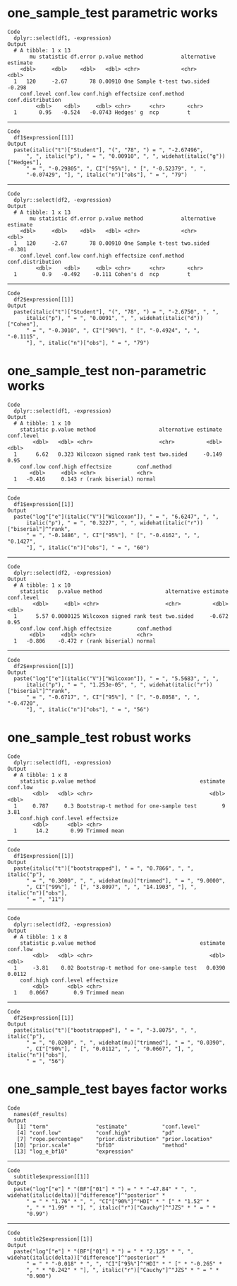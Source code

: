# one_sample_test parametric works

    Code
      dplyr::select(df1, -expression)
    Output
      # A tibble: 1 x 13
           mu statistic df.error p.value method            alternative estimate
        <dbl>     <dbl>    <dbl>   <dbl> <chr>             <chr>          <dbl>
      1   120     -2.67       78 0.00910 One Sample t-test two.sided     -0.298
        conf.level conf.low conf.high effectsize conf.method conf.distribution
             <dbl>    <dbl>     <dbl> <chr>      <chr>       <chr>            
      1       0.95   -0.524   -0.0743 Hedges' g  ncp         t                

---

    Code
      df1$expression[[1]]
    Output
      paste(italic("t")["Student"], "(", "78", ") = ", "-2.67496", 
          ", ", italic("p"), " = ", "0.00910", ", ", widehat(italic("g"))["Hedges"], 
          " = ", "-0.29805", ", CI"["95%"], " [", "-0.52379", ", ", 
          "-0.07429", "], ", italic("n")["obs"], " = ", "79")

---

    Code
      dplyr::select(df2, -expression)
    Output
      # A tibble: 1 x 13
           mu statistic df.error p.value method            alternative estimate
        <dbl>     <dbl>    <dbl>   <dbl> <chr>             <chr>          <dbl>
      1   120     -2.67       78 0.00910 One Sample t-test two.sided     -0.301
        conf.level conf.low conf.high effectsize conf.method conf.distribution
             <dbl>    <dbl>     <dbl> <chr>      <chr>       <chr>            
      1        0.9   -0.492    -0.111 Cohen's d  ncp         t                

---

    Code
      df2$expression[[1]]
    Output
      paste(italic("t")["Student"], "(", "78", ") = ", "-2.6750", ", ", 
          italic("p"), " = ", "0.0091", ", ", widehat(italic("d"))["Cohen"], 
          " = ", "-0.3010", ", CI"["90%"], " [", "-0.4924", ", ", "-0.1115", 
          "], ", italic("n")["obs"], " = ", "79")

# one_sample_test non-parametric works

    Code
      dplyr::select(df1, -expression)
    Output
      # A tibble: 1 x 10
        statistic p.value method                    alternative estimate conf.level
            <dbl>   <dbl> <chr>                     <chr>          <dbl>      <dbl>
      1      6.62   0.323 Wilcoxon signed rank test two.sided     -0.149       0.95
        conf.low conf.high effectsize        conf.method
           <dbl>     <dbl> <chr>             <chr>      
      1   -0.416     0.143 r (rank biserial) normal     

---

    Code
      df1$expression[[1]]
    Output
      paste("log"["e"](italic("V")["Wilcoxon"]), " = ", "6.6247", ", ", 
          italic("p"), " = ", "0.3227", ", ", widehat(italic("r"))["biserial"]^"rank", 
          " = ", "-0.1486", ", CI"["95%"], " [", "-0.4162", ", ", "0.1427", 
          "], ", italic("n")["obs"], " = ", "60")

---

    Code
      dplyr::select(df2, -expression)
    Output
      # A tibble: 1 x 10
        statistic   p.value method                    alternative estimate conf.level
            <dbl>     <dbl> <chr>                     <chr>          <dbl>      <dbl>
      1      5.57 0.0000125 Wilcoxon signed rank test two.sided     -0.672       0.95
        conf.low conf.high effectsize        conf.method
           <dbl>     <dbl> <chr>             <chr>      
      1   -0.806    -0.472 r (rank biserial) normal     

---

    Code
      df2$expression[[1]]
    Output
      paste("log"["e"](italic("V")["Wilcoxon"]), " = ", "5.5683", ", ", 
          italic("p"), " = ", "1.253e-05", ", ", widehat(italic("r"))["biserial"]^"rank", 
          " = ", "-0.6717", ", CI"["95%"], " [", "-0.8058", ", ", "-0.4720", 
          "], ", italic("n")["obs"], " = ", "56")

# one_sample_test robust works

    Code
      dplyr::select(df1, -expression)
    Output
      # A tibble: 1 x 8
        statistic p.value method                                 estimate conf.low
            <dbl>   <dbl> <chr>                                     <dbl>    <dbl>
      1     0.787     0.3 Bootstrap-t method for one-sample test        9     3.81
        conf.high conf.level effectsize  
            <dbl>      <dbl> <chr>       
      1      14.2       0.99 Trimmed mean

---

    Code
      df1$expression[[1]]
    Output
      paste(italic("t")["bootstrapped"], " = ", "0.7866", ", ", italic("p"), 
          " = ", "0.3000", ", ", widehat(mu)["trimmed"], " = ", "9.0000", 
          ", CI"["99%"], " [", "3.8097", ", ", "14.1903", "], ", italic("n")["obs"], 
          " = ", "11")

---

    Code
      dplyr::select(df2, -expression)
    Output
      # A tibble: 1 x 8
        statistic p.value method                                 estimate conf.low
            <dbl>   <dbl> <chr>                                     <dbl>    <dbl>
      1     -3.81    0.02 Bootstrap-t method for one-sample test   0.0390   0.0112
        conf.high conf.level effectsize  
            <dbl>      <dbl> <chr>       
      1    0.0667        0.9 Trimmed mean

---

    Code
      df2$expression[[1]]
    Output
      paste(italic("t")["bootstrapped"], " = ", "-3.8075", ", ", italic("p"), 
          " = ", "0.0200", ", ", widehat(mu)["trimmed"], " = ", "0.0390", 
          ", CI"["90%"], " [", "0.0112", ", ", "0.0667", "], ", italic("n")["obs"], 
          " = ", "56")

# one_sample_test bayes factor works

    Code
      names(df_results)
    Output
       [1] "term"               "estimate"           "conf.level"        
       [4] "conf.low"           "conf.high"          "pd"                
       [7] "rope.percentage"    "prior.distribution" "prior.location"    
      [10] "prior.scale"        "bf10"               "method"            
      [13] "log_e_bf10"         "expression"        

---

    Code
      subtitle$expression[[1]]
    Output
      paste("log"["e"] * "(BF"["01"] * ") = " * "-47.84" * ", ", widehat(italic(delta))["difference"]^"posterior" * 
          " = " * "1.76" * ", ", "CI"["90%"]^"HDI" * " [" * "1.52" * 
          ", " * "1.99" * "], ", italic("r")["Cauchy"]^"JZS" * " = " * 
          "0.99")

---

    Code
      subtitle2$expression[[1]]
    Output
      paste("log"["e"] * "(BF"["01"] * ") = " * "2.125" * ", ", widehat(italic(delta))["difference"]^"posterior" * 
          " = " * "-0.018" * ", ", "CI"["95%"]^"HDI" * " [" * "-0.265" * 
          ", " * "0.242" * "], ", italic("r")["Cauchy"]^"JZS" * " = " * 
          "0.900")

